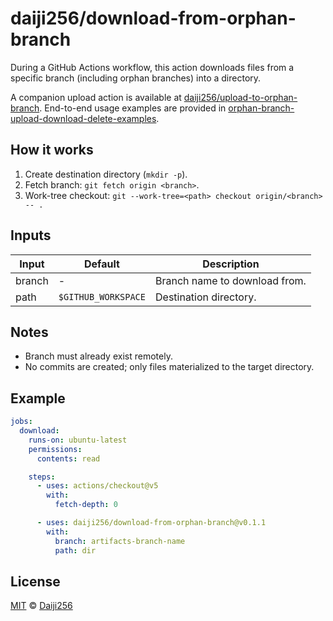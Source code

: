# daiji256/download-from-orphan-branch

During a GitHub Actions workflow, this action downloads files from a specific branch (including orphan branches) into a directory.

A companion upload action is available at [daiji256/upload-to-orphan-branch](https://github.com/Daiji256/upload-to-orphan-branch). End-to-end usage examples are provided in [orphan-branch-upload-download-delete-examples](https://github.com/Daiji256/orphan-branch-upload-download-delete-examples).

## How it works

1. Create destination directory (`mkdir -p`).
2. Fetch branch: `git fetch origin <branch>`.
3. Work-tree checkout: `git --work-tree=<path> checkout origin/<branch> -- .`

## Inputs

| Input  | Default             | Description                   |
| ------ | ------------------- | ----------------------------- |
| branch | -                   | Branch name to download from. |
| path   | `$GITHUB_WORKSPACE` | Destination directory.        |

## Notes

- Branch must already exist remotely.
- No commits are created; only files materialized to the target directory.

## Example

```yaml
jobs:
  download:
    runs-on: ubuntu-latest
    permissions:
      contents: read

    steps:
      - uses: actions/checkout@v5
        with:
          fetch-depth: 0

      - uses: daiji256/download-from-orphan-branch@v0.1.1
        with:
          branch: artifacts-branch-name
          path: dir
```

## License

[MIT](LICENSE) © [Daiji256](https://github.com/Daiji256)
